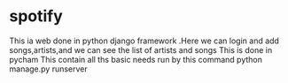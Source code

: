 # spotify
This ia web done in python django framework .Here we can login and add songs,artists,and we can see the list of artists and songs
This is done in pycham 
This contain all ths basic needs
run by this command python manage.py runserver
